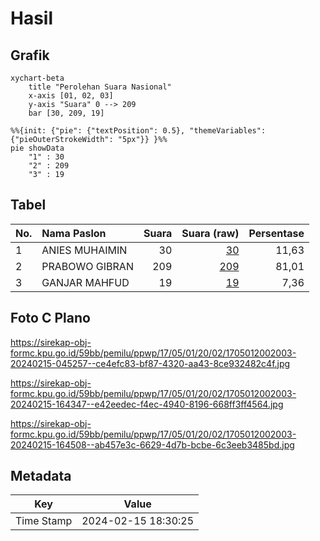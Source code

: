 # Hasil

## Grafik

```mermaid
xychart-beta
    title "Perolehan Suara Nasional"
    x-axis [01, 02, 03]
    y-axis "Suara" 0 --> 209
    bar [30, 209, 19]
```

```mermaid
%%{init: {"pie": {"textPosition": 0.5}, "themeVariables": {"pieOuterStrokeWidth": "5px"}} }%%
pie showData
    "1" : 30
    "2" : 209
    "3" : 19
```

## Tabel

| No. | Nama Paslon    | Suara | Suara (raw) | Persentase |
|:--- |:-------------- | -----:| -----------:| ----------:|
| 1   | ANIES MUHAIMIN | 30    | [30][p-1]   | 11,63      |
| 2   | PRABOWO GIBRAN | 209   | [209][p-2]  | 81,01      |
| 3   | GANJAR MAHFUD  | 19    | [19][p-3]   | 7,36       |


[p-1]: https://github.com/gigit-pemilu/pemilu-2024/blob/main/pilpres/hitung-suara/sub/17-bengkulu/sub/05-seluma/sub/01-sukaraja/sub/2002-niur/sub/003-tps/sub/paslon-1.txt
[p-2]: https://github.com/gigit-pemilu/pemilu-2024/blob/main/pilpres/hitung-suara/sub/17-bengkulu/sub/05-seluma/sub/01-sukaraja/sub/2002-niur/sub/003-tps/sub/paslon-2.txt
[p-3]: https://github.com/gigit-pemilu/pemilu-2024/blob/main/pilpres/hitung-suara/sub/17-bengkulu/sub/05-seluma/sub/01-sukaraja/sub/2002-niur/sub/003-tps/sub/paslon-3.txt

## Foto C Plano

https://sirekap-obj-formc.kpu.go.id/59bb/pemilu/ppwp/17/05/01/20/02/1705012002003-20240215-045257--ce4efc83-bf87-4320-aa43-8ce932482c4f.jpg

https://sirekap-obj-formc.kpu.go.id/59bb/pemilu/ppwp/17/05/01/20/02/1705012002003-20240215-164347--e42eedec-f4ec-4940-8196-668ff3ff4564.jpg

https://sirekap-obj-formc.kpu.go.id/59bb/pemilu/ppwp/17/05/01/20/02/1705012002003-20240215-164508--ab457e3c-6629-4d7b-bcbe-6c3eeb3485bd.jpg


## Metadata

| Key        | Value               |
| ---------- | ------------------- |
| Time Stamp | 2024-02-15 18:30:25 |



